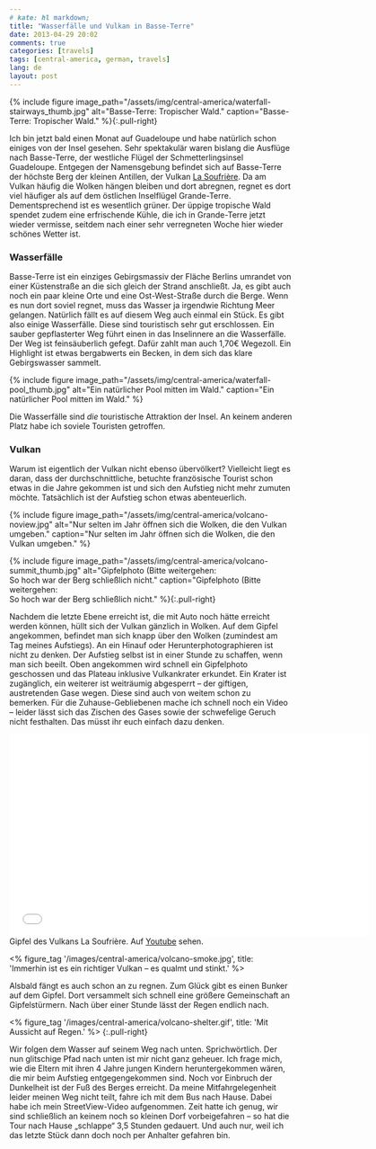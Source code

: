 ```yaml
---
# kate: hl markdown;
title: "Wasserfälle und Vulkan in Basse-Terre"
date: 2013-04-29 20:02
comments: true
categories: [travels]
tags: [central-america, german, travels]
lang: de
layout: post
---
```


{% include figure image_path="/assets/img/central-america/waterfall-stairways_thumb.jpg" alt="Basse-Terre: Tropischer Wald." caption="Basse-Terre: Tropischer Wald." %}{:.pull-right}

Ich bin jetzt bald einen Monat auf Guadeloupe und habe natürlich schon einiges
von der Insel gesehen. Sehr spektakulär waren bislang die Ausflüge nach Basse-Terre,
der westliche Flügel der Schmetterlingsinsel Guadeloupe. Entgegen der Namensgebung
befindet sich auf Basse-Terre der höchste Berg der kleinen Antillen, der Vulkan
[La Soufrière](http://de.wikipedia.org/wiki/Soufri%C3%A8re_%28Guadeloupe%29).
Da am Vulkan häufig die Wolken hängen bleiben und dort abregnen, regnet es dort
viel häufiger als auf dem östlichen Inselflügel Grande-Terre. Dementsprechend
ist es wesentlich grüner. Der üppige tropische Wald spendet zudem eine erfrischende
Kühle, die ich in Grande-Terre jetzt wieder vermisse, seitdem nach einer sehr
verregneten Woche hier wieder schönes Wetter ist.

<!-- more -->

### Wasserfälle

Basse-Terre ist ein einziges Gebirgsmassiv der Fläche Berlins umrandet von einer
Küstenstraße an die sich gleich der Strand anschließt. Ja, es gibt auch noch ein
paar kleine Orte und eine Ost-West-Straße durch die Berge. Wenn es nun dort soviel
regnet, muss das Wasser ja irgendwie Richtung Meer gelangen. Natürlich fällt es
auf diesem Weg auch einmal ein Stück. Es gibt also einige Wasserfälle. Diese sind
touristisch sehr gut erschlossen. Ein sauber gepflasterter Weg führt einen in das
Inselinnere an die Wasserfälle. Der Weg ist feinsäuberlich gefegt. Dafür zahlt
man auch 1,70€ Wegezoll. Ein Highlight ist etwas bergabwerts ein Becken, in dem
sich das klare Gebirgswasser sammelt.

<div class="clearfix" />

{% include figure image_path="/assets/img/central-america/waterfall-pool_thumb.jpg" alt="Ein natürlicher Pool mitten im Wald." caption="Ein natürlicher Pool mitten im Wald." %}

Die Wasserfälle sind *die* touristische Attraktion der Insel. An keinem anderen
Platz habe ich soviele Touristen getroffen.

### Vulkan

Warum ist eigentlich der Vulkan nicht ebenso übervölkert? Vielleicht liegt es daran,
dass der durchschnittliche, betuchte französische Tourist schon etwas in die Jahre
gekommen ist und sich den Aufstieg nicht mehr zumuten möchte. Tatsächlich ist der
Aufstieg schon etwas abenteuerlich.

<div class="clearfix" />

{% include figure image_path="/assets/img/central-america/volcano-noview.jpg" alt="Nur selten im Jahr öffnen sich die Wolken, die den Vulkan umgeben." caption="Nur selten im Jahr öffnen sich die Wolken, die den Vulkan umgeben." %}

{% include figure image_path="/assets/img/central-america/volcano-summit_thumb.jpg" alt="Gipfelphoto (Bitte weitergehen: <br/> So hoch war der Berg schließlich nicht." caption="Gipfelphoto (Bitte weitergehen: <br/> So hoch war der Berg schließlich nicht." %}{:.pull-right}

Nachdem die letzte Ebene erreicht ist, die mit Auto noch hätte erreicht werden können,
hüllt sich der Vulkan gänzlich in Wolken. Auf dem Gipfel angekommen, befindet man sich
knapp über den Wolken (zumindest am Tag meines Aufstiegs). An ein Hinauf oder
Herunterphotographieren ist nicht zu denken. Der Aufstieg selbst ist in einer Stunde
zu schaffen, wenn man sich beeilt. Oben angekommen wird schnell ein Gipfelphoto geschossen
und das Plateau inklusive Vulkankrater erkundet. Ein Krater ist zugänglich, ein weiterer
ist weiträumig abgesperrt – der giftigen, austretenden Gase wegen. Diese sind auch
von weitem schon zu bemerken. Für die Zuhause-Gebliebenen mache ich schnell noch ein Video –
leider lässt sich das Zischen des Gases sowie der schwefelige Geruch nicht festhalten. Das
müsst ihr euch einfach dazu denken.

<div class="clearfix" />

<div class="thumbnail" markdown="0" style="width: 650px">
  <iframe width="640" height="360" src="//www.youtube.com/embed/UZjjrKRXH9A?HD=1;rel=0;showinfo=0;controls=1" frameborder="0" allowfullscreen></iframe>
  <div class="caption">Gipfel des Vulkans La Soufrière. Auf <a href="http://youtu.be/UZjjrKRXH9A">Youtube</a> sehen.</div>
</div>

<% figure_tag '/images/central-america/volcano-smoke.jpg', title: 'Immerhin ist es ein richtiger Vulkan – es qualmt und stinkt.' %>

Alsbald fängt es auch schon an zu regnen. Zum Glück gibt es einen Bunker auf dem
Gipfel. Dort versammelt sich schnell eine größere Gemeinschaft an Gipfelstürmern.
Nach über einer Stunde lässt der Regen endlich nach.

<% figure_tag '/images/central-america/volcano-shelter.gif', title: 'Mit Aussicht auf Regen.' %>
{:.pull-right}

Wir folgen dem Wasser auf seinem Weg nach unten. Sprichwörtlich. Der nun glitschige Pfad
nach unten ist mir nicht ganz geheuer. Ich frage mich, wie die Eltern mit ihren 4 Jahre
jungen Kindern heruntergekommen wären, die mir beim Aufstieg entgegengekommen sind.
Noch vor Einbruch der Dunkelheit ist der Fuß des Berges erreicht. Da meine Mitfahrgelegenheit
leider meinen Weg nicht teilt, fahre ich mit dem Bus nach Hause. Dabei habe ich mein
StreetView-Video aufgenommen. Zeit hatte ich genug, wir sind schließlich an keinem noch
so kleinen Dorf vorbeigefahren – so hat die Tour nach Hause „schlappe“ 3,5 Stunden gedauert.
Und auch nur, weil ich das letzte Stück dann doch noch per Anhalter gefahren bin.

